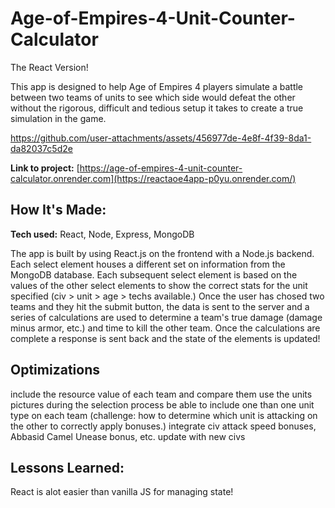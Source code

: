 # Age-of-Empires-4-Unit-Counter-Calculator

The React Version!

This app is designed to help Age of Empires 4 players simulate a battle between two teams of units to see which side would defeat the other without the rigorous, difficult and tedious setup it takes to create a true simulation in the game.

https://github.com/user-attachments/assets/456977de-4e8f-4f39-8da1-da82037c5d2e

**Link to project:** [https://age-of-empires-4-unit-counter-calculator.onrender.com](https://reactaoe4app-p0yu.onrender.com/)

## How It's Made:

**Tech used:** React, Node, Express, MongoDB

The app is built by using React.js on the frontend with a Node.js backend. Each select element houses a different set on information from the MongoDB database. Each subsequent select element is based on the values of the other select elements to show the correct stats for the unit specified (civ > unit > age > techs available.) Once the user has chosed two teams and they hit the submit button, the data is sent to the server and a series of calculations are used to determine a team's true damage (damage minus armor, etc.) and time to kill the other team. Once the calculations are complete a response is sent back and the state of the elements is updated!

## Optimizations

include the resource value of each team and compare them
use the units pictures during the selection process
be able to include one than one unit type on each team (challenge: how to determine which unit is attacking on the other to correctly apply bonuses.)
integrate civ attack speed bonuses, Abbasid Camel Unease bonus, etc.
update with new civs

## Lessons Learned:

React is alot easier than vanilla JS for managing state!
